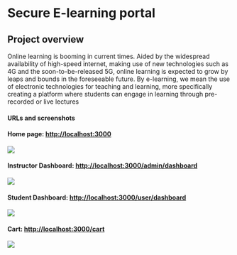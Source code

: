 # Secure E-learning portal 
## Project overview
Online learning is booming in current times. Aided by the widespread availability of high-speed internet, making use of new technologies such as 4G and the soon-to-be-released 5G, online learning is expected to grow by leaps and bounds in the foreseeable future. By e-learning, we mean the use of electronic technologies for teaching and learning, more specifically creating a platform where students can engage in learning through pre-recorded or live lectures


####  URLs and screenshots

#### Home page: [http://localhost:3000](http://localhost:3000)
![](https://i.imgur.com/C3dvLmo.png)

#### Instructor Dashboard: [http://localhost:3000/admin/dashboard](http://localhost:3000/admin/dashboard)
![](https://i.imgur.com/KEfJo3N.png)

#### Student Dashboard: [http://localhost:3000/user/dashboard](http://localhost:3000/user/dashboard)
![](https://i.imgur.com/Uw3fevU.png)

#### Cart: [http://localhost:3000/cart](http://localhost:3000/cart)
![](https://i.imgur.com/DyI3Rxp.png)
